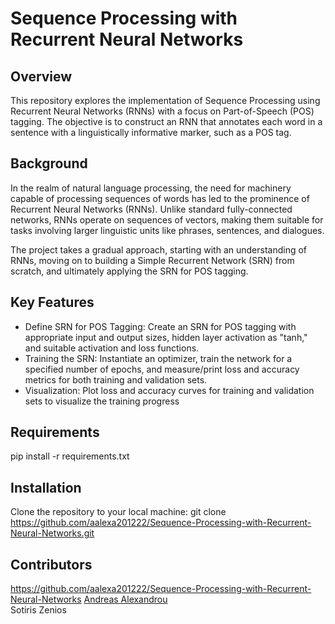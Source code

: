 # Sequence Processing with Recurrent Neural Networks

## Overview

This repository explores the implementation of Sequence Processing using Recurrent Neural Networks (RNNs) with a focus on Part-of-Speech (POS) tagging. The objective is to construct an RNN that annotates each word in a sentence with a linguistically informative marker, such as a POS tag.

## Background
In the realm of natural language processing, the need for machinery capable of processing sequences of words has led to the prominence of Recurrent Neural Networks (RNNs). Unlike standard fully-connected networks, RNNs operate on sequences of vectors, making them suitable for tasks involving larger linguistic units like phrases, sentences, and dialogues.

The project takes a gradual approach, starting with an understanding of RNNs, moving on to building a Simple Recurrent Network (SRN) from scratch, and ultimately applying the SRN for POS tagging.
## Key Features

- Define SRN for POS Tagging: Create an SRN for POS tagging with appropriate input and output sizes, hidden layer activation as "tanh," and suitable activation and loss functions.
- Training the SRN: Instantiate an optimizer, train the network for a specified number of epochs, and measure/print loss and accuracy metrics for both training and validation sets.
- Visualization: Plot loss and accuracy curves for training and validation sets to visualize the training progress

## Requirements
pip install -r requirements.txt

## Installation
Clone the repository to your local machine:
git clone https://github.com/aalexa201222/Sequence-Processing-with-Recurrent-Neural-Networks.git

## Contributors
https://github.com/aalexa201222/Sequence-Processing-with-Recurrent-Neural-Networks
[Andreas Alexandrou](https://www.linkedin.com/in/andreas-alexandrou-056528242) <br />
Sotiris Zenios
